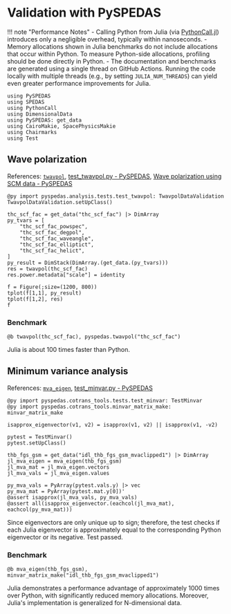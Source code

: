# Validation with PySPEDAS

!!! note "Performance Notes"
    - Calling Python from Julia (via [PythonCall.jl](https://github.com/JuliaPy/PythonCall.jl)) introduces only a negligible overhead, typically within nanoseconds.
    - Memory allocations shown in Julia benchmarks do not include allocations that occur within Python. To measure Python-side allocations, profiling should be done directly in Python.
    - The documentation and benchmarks are generated using a single thread on GitHub Actions. Running the code locally with multiple threads (e.g., by setting `JULIA_NUM_THREADS`) can yield even greater performance improvements for Julia.

```@example pyspedas
using PySPEDAS
using SPEDAS
using PythonCall
using DimensionalData
using PySPEDAS: get_data
using CairoMakie, SpacePhysicsMakie
using Chairmarks
using Test
```

## Wave polarization

References: [`twavpol`](@ref), [test_twavpol.py - PySPEDAS](https://github.com/spedas/pyspedas/blob/master/pyspedas/analysis/tests/test_twavpol.py), [Wave polarization using SCM data - PySPEDAS](https://github.com/spedas/mms-examples/blob/master/advanced/Wave_polarization_using_SCM_data.ipynb)

```@example pyspedas
@py import pyspedas.analysis.tests.test_twavpol: TwavpolDataValidation
TwavpolDataValidation.setUpClass()

thc_scf_fac = get_data("thc_scf_fac") |> DimArray
py_tvars = [
    "thc_scf_fac_powspec",
    "thc_scf_fac_degpol",
    "thc_scf_fac_waveangle",
    "thc_scf_fac_elliptict",
    "thc_scf_fac_helict",
]
py_result = DimStack(DimArray.(get_data.(py_tvars)))
res = twavpol(thc_scf_fac)
res.power.metadata["scale"] = identity

f = Figure(;size=(1200, 800))
tplot(f[1,1], py_result)
tplot(f[1,2], res)
f
```

### Benchmark

```@example pyspedas
@b twavpol(thc_scf_fac), pyspedas.twavpol("thc_scf_fac")
```

Julia is about 100 times faster than Python.


## Minimum variance analysis

References: [`mva_eigen`](@ref), [test_minvar.py - PySPEDAS](https://github.com/spedas/pyspedas/blob/master/pyspedas/cotrans_tools/tests/test_minvar.py)

```@example pyspedas
@py import pyspedas.cotrans_tools.tests.test_minvar: TestMinvar
@py import pyspedas.cotrans_tools.minvar_matrix_make: minvar_matrix_make

isapprox_eigenvector(v1, v2) = isapprox(v1, v2) || isapprox(v1, -v2)

pytest = TestMinvar()
pytest.setUpClass()

thb_fgs_gsm = get_data("idl_thb_fgs_gsm_mvaclipped1") |> DimArray
jl_mva_eigen = mva_eigen(thb_fgs_gsm)
jl_mva_mat = jl_mva_eigen.vectors
jl_mva_vals = jl_mva_eigen.values

py_mva_vals = PyArray(pytest.vals.y) |> vec
py_mva_mat = PyArray(pytest.mat.y[0])'
@assert isapprox(jl_mva_vals, py_mva_vals)
@assert all(isapprox_eigenvector.(eachcol(jl_mva_mat), eachcol(py_mva_mat)))
```

Since eigenvectors are only unique up to sign; therefore, the test checks if each Julia eigenvector is approximately equal to the corresponding Python eigenvector or its negative.
Test passed.

### Benchmark

```@example pyspedas
@b mva_eigen(thb_fgs_gsm), minvar_matrix_make("idl_thb_fgs_gsm_mvaclipped1")
```

Julia demonstrates a performance advantage of approximately 1000 times over Python, with significantly reduced memory allocations. 
Moreover, Julia's implementation is generalized for N-dimensional data.
